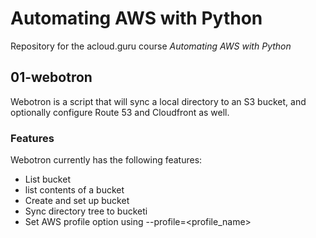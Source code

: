 # Automating AWS with Python

Repository for the acloud.guru course *Automating AWS with Python*

## 01-webotron

Webotron is a script that will sync a local directory to an S3 bucket, and optionally configure Route 53 and Cloudfront as well.

### Features

Webotron currently has the following features:

- List bucket
- list contents of a bucket
- Create and set up bucket
- Sync directory tree to bucketi
- Set AWS profile option using --profile=<profile_name>
